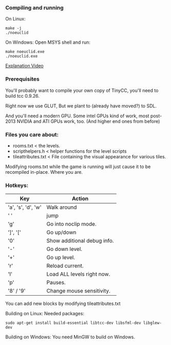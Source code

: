 ### Compiling and running
On Linux:
```
make -j
./noeuclid
```

On Windows:
Open MSYS shell and run:
```
make noeuclid.exe
./noeuclid.exe
```
[Explanation Video](https://www.youtube.com/watch?v=tl40xidKF-4)

### Prerequisites

You'll probably want to compile your own copy of TinyCC, you'll need to build tcc 0.9.26.

Right now we use GLUT, But we plant to (already have moved?) to SDL.

And you'll need a modern GPU.  Some intel GPUs kind of work, most post-2013 NVIDIA and ATI GPUs work, too.  (And higher end ones from before)

### Files you care about:

* rooms.txt < the levels.
* scripthelpers.h < helper functions for the level scripts
* tileattributes.txt < File containing the visual appearance for various tiles.

Modifying rooms.txt while the game is running will just cause it to be recompiled in-place.  Where you are.

### Hotkeys:

 Key | Action
-----|---
 'a', 's', 'd', 'w' | Walk around
' ' | jump
'g' | Go into noclip mode.
']', '[' | Go up/down
'0' | Show additional debug info.
|'-' | Go down level.
'+' | Go up level.
'r' | Reload current.
'l' | Load ALL levels right now.
'p' | Pauses.
'8' / '9' | Change mouse sensitivity.

You can add new blocks by modifying tileattributes.txt


Building on Linux:
Needed packages:

    sudo apt-get install build-essential libtcc-dev libsfml-dev libglew-dev

Building on Windows:
You need MinGW to build on Windows.